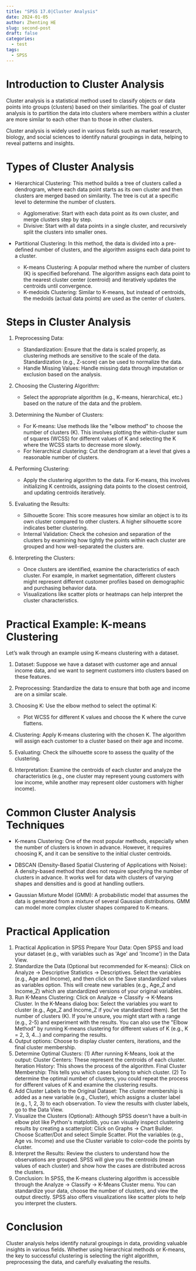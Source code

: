 ```yaml
---
title: "SPSS 17.0|Cluster Analysis"
date: 2024-01-05
author: Zhenting HE
slug: second-post
draft: false
categories:
  - test
tags:
  - SPSS
---
```

 # Introduction to Cluster Analysis
Cluster analysis is a statistical method used to classify objects or data points into groups (clusters) based on their similarities. The goal of cluster analysis is to partition the data into clusters where members within a cluster are more similar to each other than to those in other clusters.

Cluster analysis is widely used in various fields such as market research, biology, and social sciences to identify natural groupings in data, helping to reveal patterns and insights.

 # Types of Cluster Analysis

- Hierarchical Clustering: This method builds a tree of clusters called a dendrogram, where each data point starts as its own cluster and then clusters are merged based on similarity. The tree is cut at a specific level to determine the number of clusters.
  - Agglomerative: Start with each data point as its own cluster, and merge clusters step by step.
  - Divisive: Start with all data points in a single cluster, and recursively split the clusters into smaller ones.

- Partitional Clustering: In this method, the data is divided into a pre-defined number of clusters, and the algorithm assigns each data point to a cluster.
  - K-means Clustering: A popular method where the number of clusters (K) is specified beforehand. The algorithm assigns each data point to the nearest cluster center (centroid) and iteratively updates the centroids until convergence.
  - K-medoids Clustering: Similar to K-means, but instead of centroids, the medoids (actual data points) are used as the center of clusters.

 # Steps in Cluster Analysis

1. Preprocessing Data:
   - Standardization: Ensure that the data is scaled properly, as clustering methods are sensitive to the scale of the data. Standardization (e.g., Z-score) can be used to normalize the data.
   - Handle Missing Values: Handle missing data through imputation or exclusion based on the analysis.

2. Choosing the Clustering Algorithm:
   - Select the appropriate algorithm (e.g., K-means, hierarchical, etc.) based on the nature of the data and the problem.

3. Determining the Number of Clusters:
   - For K-means: Use methods like the "elbow method" to choose the number of clusters (K). This involves plotting the within-cluster sum of squares (WCSS) for different values of K and selecting the K where the WCSS starts to decrease more slowly.
   - For hierarchical clustering: Cut the dendrogram at a level that gives a reasonable number of clusters.

4. Performing Clustering:
   - Apply the clustering algorithm to the data. For K-means, this involves initializing K centroids, assigning data points to the closest centroid, and updating centroids iteratively.

5. Evaluating the Results:
   - Silhouette Score: This score measures how similar an object is to its own cluster compared to other clusters. A higher silhouette score indicates better clustering.
   - Internal Validation: Check the cohesion and separation of the clusters by examining how tightly the points within each cluster are grouped and how well-separated the clusters are.

6. Interpreting the Clusters:
   - Once clusters are identified, examine the characteristics of each cluster. For example, in market segmentation, different clusters might represent different customer profiles based on demographic and purchasing behavior data.
   - Visualizations like scatter plots or heatmaps can help interpret the cluster characteristics.

 # Practical Example: K-means Clustering

Let’s walk through an example using K-means clustering with a dataset.

1. Dataset: Suppose we have a dataset with customer age and annual income data, and we want to segment customers into clusters based on these features.

2. Preprocessing: Standardize the data to ensure that both age and income are on a similar scale.

3. Choosing K: Use the elbow method to select the optimal K:
   - Plot WCSS for different K values and choose the K where the curve flattens.

4. Clustering: Apply K-means clustering with the chosen K. The algorithm will assign each customer to a cluster based on their age and income.

5. Evaluating: Check the silhouette score to assess the quality of the clustering.

6. Interpretation: Examine the centroids of each cluster and analyze the characteristics (e.g., one cluster may represent young customers with low income, while another may represent older customers with higher income).

 # Common Cluster Analysis Techniques

- K-means Clustering: One of the most popular methods, especially when the number of clusters is known in advance. However, it requires choosing K, and it can be sensitive to the initial cluster centroids.
  
- DBSCAN (Density-Based Spatial Clustering of Applications with Noise): A density-based method that does not require specifying the number of clusters in advance. It works well for data with clusters of varying shapes and densities and is good at handling outliers.
  
- Gaussian Mixture Model (GMM): A probabilistic model that assumes the data is generated from a mixture of several Gaussian distributions. GMM can model more complex cluster shapes compared to K-means.

 # Practical Application

1. Practical Application in SPSS
Prepare Your Data:
Open SPSS and load your dataset (e.g., with variables such as 'Age' and 'Income') in the Data View.
2. Standardize the Data (Optional but recommended for K-means):
Click on Analyze → Descriptive Statistics → Descriptives.
Select the variables (e.g., Age and Income), and then click on the Save standardized values as variables option. This will create new variables (e.g., Age_Z and Income_Z) which are standardized versions of your original variables.
3. Run K-Means Clustering:
Click on Analyze → Classify → K-Means Cluster.
In the K-Means dialog box:
Select the variables you want to cluster (e.g., Age_Z and Income_Z if you've standardized them).
Set the number of clusters (K). If you're unsure, you might start with a range (e.g., 2-5) and experiment with the results. You can also use the "Elbow Method" by running K-means clustering for different values of K (e.g., K = 2, 3, 4...) and comparing the results.
4. Output options: Choose to display cluster centers, iterations, and the final cluster membership.
5. Determine Optimal Clusters:
(1) After running K-Means, look at the output:
 Cluster Centers: These represent the centroids of each cluster.
 Iteration History: This shows the process of the algorithm.
 Final Cluster Membership: This tells you which cases belong to which cluster.
(2) To determine the optimal number of clusters, you could repeat the process for different values of K and examine the clustering results.
6. Add Cluster Labels to the Original Dataset:
The cluster membership is added as a new variable (e.g., Cluster), which assigns a cluster label (e.g., 1, 2, 3) to each observation.
To view the results with cluster labels, go to the Data View.
7. Visualize the Clusters (Optional):
Although SPSS doesn't have a built-in elbow plot like Python's matplotlib, you can visually inspect clustering results by creating a scatterplot:
Click on Graphs → Chart Builder.
Choose Scatter/Dot and select Simple Scatter.
Plot the variables (e.g., Age vs. Income) and use the Cluster variable to color-code the points by cluster.
8. Interpret the Results:
Review the clusters to understand how the observations are grouped. SPSS will give you the centroids (mean values of each cluster) and show how the cases are distributed across the clusters.
9. Conclusion:
In SPSS, the K-means clustering algorithm is accessible through the Analyze → Classify → K-Means Cluster menu. You can standardize your data, choose the number of clusters, and view the output directly. SPSS also offers visualizations like scatter plots to help you interpret the clusters.

 # Conclusion

Cluster analysis helps identify natural groupings in data, providing valuable insights in various fields. Whether using hierarchical methods or K-means, the key to successful clustering is selecting the right algorithm, preprocessing the data, and carefully evaluating the results.
